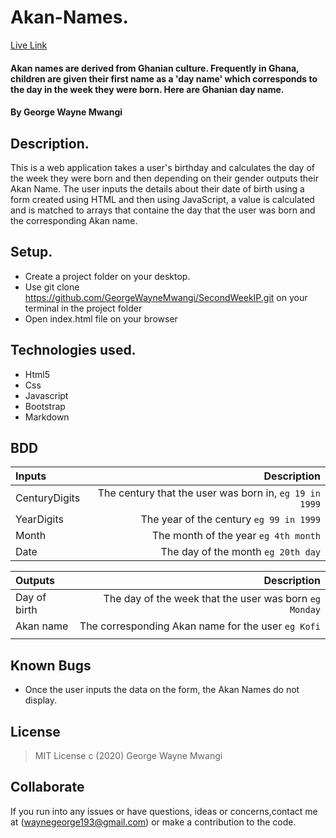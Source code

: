 # Akan-Names.
[Live Link](https://GeorgeWayneMwangi.github.io/SecondWeekIP/)
#### Akan names are derived from Ghanian culture. Frequently in Ghana, children are given their first name as a 'day name' which corresponds to the day in the week they were born. Here are Ghanian day name.
#### By George Wayne Mwangi
## Description.
This is a web application takes a user's birthday and calculates the day of the week they were born and then depending on their gender outputs their Akan Name. The user inputs the details about their date of birth using a form created using HTML and then using JavaScript, a value  is calculated and is matched to arrays that containe the day that the user was born and the corresponding Akan name.



 ## Setup.
 * Create a project folder on your desktop.
* Use git clone https://github.com/GeorgeWayneMwangi/SecondWeekIP.git on your terminal in the project folder
* Open index.html file on your browser

## Technologies used.
  * Html5
  * Css
  * Javascript
  * Bootstrap
  * Markdown
  
## BDD
| Inputs |  Description |
| :---         |          ---: |
| CenturyDigits   | The century that the user was born in, ``eg 19 in 1999``|
| YearDigits     | The year of the century ``eg 99 in 1999``   |
| Month     | The month of the year ``eg 4th month``     |
| Date     |  The day of the month ``eg 20th day`` |


| Outputs |  Description |
| :---         |          ---: |
| Day of birth  | The day of the week that the user was born ``eg Monday`` |
| Akan name    |  The corresponding Akan name for the user ``eg Kofi``    |
|     |      |


## Known Bugs
* Once the user inputs the data on the form, the Akan Names do not display.


## License
> MIT License c (2020) George Wayne Mwangi 

## Collaborate
If you run into any issues or have questions, ideas or concerns,contact me at (waynegeorge193@gmail.com)  or make a contribution to the code.
